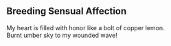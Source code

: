 Breeding Sensual Affection
--------------------------
My heart is filled with honor like a bolt of copper lemon.  
Burnt umber sky to my wounded wave!  
